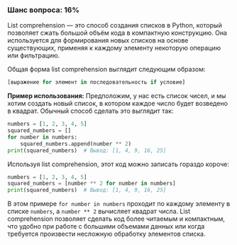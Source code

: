 ### Шанс вопроса: 16%

List comprehension — это способ создания списков в Python, который позволяет сжать большой объём кода в компактную конструкцию. Она используется для формирования новых списков на основе существующих, применяя к каждому элементу некоторую операцию или фильтрацию.

Общая форма list comprehension выглядит следующим образом:
```python
[выражение for элемент in последовательность if условие]
```

**Пример использования:**
Предположим, у нас есть список чисел, и мы хотим создать новый список, в котором каждое число будет возведено в квадрат. Обычный способ сделать это выглядит так:
```python
numbers = [1, 2, 3, 4, 5]
squared_numbers = []
for number in numbers:
    squared_numbers.append(number ** 2)
print(squared_numbers)  # Вывод: [1, 4, 9, 16, 25]
```

Используя list comprehension, этот код можно записать гораздо короче:
```python
numbers = [1, 2, 3, 4, 5]
squared_numbers = [number ** 2 for number in numbers]
print(squared_numbers)  # Вывод: [1, 4, 9, 16, 25]
```

В этом примере `for number in numbers` проходит по каждому элементу в списке `numbers`, а `number ** 2` вычисляет квадрат числа. List comprehension позволяет сделать код более читаемым и компактным, что удобно при работе с большими объемами данных или когда требуется произвести несложную обработку элементов списка.